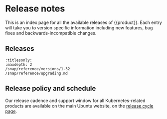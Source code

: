 # Release notes

This is an index page for all the available releases of {{product}}. Each entry
will take you to version specific information including new features, bug fixes
and backwards-incompatible changes.

## Releases


```{toctree}
:titlesonly:
:maxdepth: 2
/snap/reference/versions/1.32
/snap/reference/upgrading.md
```


## Release policy and schedule

Our release cadence and support window for all Kubernetes-related products are
available on the main Ubuntu website, on the [release cycle page][].

<!-- LINKS -->

[release cycle page]: https://ubuntu.com/about/release-cycle#canonical-kubernetes-release-cycle
